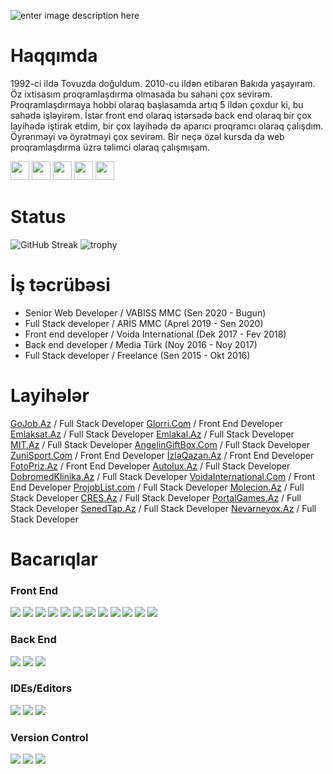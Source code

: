 ![enter image description here](https://images.unsplash.com/photo-1587620962725-abab7fe55159?ixlib=rb-1.2.1&ixid=MnwxMjA3fDB8MHxwaG90by1wYWdlfHx8fGVufDB8fHx8&auto=format&fit=crop&w=1631&q=80)
# Haqqımda
1992-ci ildə Tovuzda doğuldum. 2010-cu ildən etibarən Bakıda yaşayıram. Öz ixtisasım proqramlaşdırma olmasada bu sahəni çox sevirəm. Proqramlaşdırmaya hobbi olaraq başlasamda artıq 5 ildən çoxdur ki, bu sahədə işləyirəm. İstər front end olaraq istərsədə back end olaraq bir çox layihədə iştirak etdim, bir çox layihədə də aparıcı proqramcı olaraq çalışdım. Öyrənməyi və öyrətməyi çox sevirəm. Bir neçə özəl kursda da web proqramlaşdırma üzrə təlimci olaraq çalışmışam.

<a href="https://www.facebook.com/e.azeroglu/"><img height="30" src="https://img.shields.io/badge/Facebook-%231877F2.svg?style=for-the-badge&logo=Facebook&logoColor=white"></a> <a href="https://www.linkedin.com/in/emin-azeroglu/"><img height="30" src="https://img.shields.io/badge/linkedin-%230077B5.svg?style=for-the-badge&logo=linkedin&logoColor=white"></a> <a href="https://medium.com/@azeroglu.emin"><img height="30" src="https://img.shields.io/badge/Medium-%23000000.svg?style=for-the-badge&logo=Medium&logoColor=white"></a> <a href="https://t.me/azerogluemin"><img height="30" src="https://img.shields.io/badge/Telegram-2CA5E0?style=for-the-badge&logo=telegram&logoColor=white"></a> <a href="https://wa.me/994507132303"><img height="30" src="https://img.shields.io/badge/WhatsApp-25D366?style=for-the-badge&logo=whatsapp&logoColor=white"></a>

# Status

![GitHub Streak](https://github-readme-streak-stats.herokuapp.com/?user=eminazeroglu&theme=algolia) ![trophy](https://github-profile-trophy.vercel.app/?username=eminazeroglu&title=Commit,Stars,Repositories,PullRequest,Followers&theme=darkhub)

# İş təcrübəsi

<ul>
<li>Senior Web Developer / VABISS MMC  (Sen 2020 - Bugun) </li>
<li>Full Stack developer / ARİS MMC  (Aprel 2019 - Sen 2020) </li>
<li>Front end developer / Voida International  (Dek 2017 - Fev 2018) </li>
<li>Back end developer / Media Türk  (Noy 2016 - Noy 2017)</li>
<li>Full Stack developer / Freelance  (Sen 2015 - Okt 2016)</li>
</ul>

# Layihələr
<a href="https://gojob.az/" target="_blank">GoJob.Az</a> / Full Stack Developer
<a href="https://glorri.com" target="_blank">Glorri.Com</a> / Front End Developer
<a href="https://emlaksat.az/" target="_blank">Emlaksat.Az</a> / Full Stack Developer
<a href="https://emlakal.az/" target="_blank">Emlakal.Az</a> / Full Stack Developer
<a href="https://mit.az/" target="_blank">MIT.Az</a> / Full Stack Developer
<a href="https://angelingiftbox.com/" target="_blank">AngelinGiftBox.Com</a> / Full Stack Developer
<a href="https://zunisport.com/" target="_blank">ZuniSport.Com</a> / Front End Developer
<a href="http://www.izleqazan.az/" target="_blank">İzləQazan.Az</a> / Front End Developer
<a href="https://fotopriz.az/" target="_blank">FotoPriz.Az</a> / Front End Developer
<a href="https://avtolux.az/" target="_blank">Autolux.Az</a> / Full Stack Developer
<a href="http://dobromed.az/" target="_blank">DobromedKlinika.Az</a> / Full Stack Developer
<a href="http://www.voidaint.com/" target="_blank">VoidaInternational.Com</a> / Front End Developer
<a href="https://projoblist.com/" target="_blank">ProjobList.com</a> / Full Stack Developer
<a href="https://molecion.az/" target="_blank">Molecion.Az</a> / Full Stack Developer
<a href="https://cres.az/" target="_blank">CRES.Az</a> / Full Stack Developer
<a href="https://www.portalgames.az/" target="_blank">PortalGames.Az</a> / Full Stack Developer
<a href="https://senedtap.az/" target="_blank">SenedTap.Az</a> / Full Stack Developer
<a href="https://nevarneyox.com/" target="_blank">Nevarneyox.Az</a> / Full Stack Developer

# Bacarıqlar

### Front End

<img src="https://img.shields.io/badge/HTML5-E34F26?style=for-the-badge&logo=html5&logoColor=white"> <img  src="https://img.shields.io/badge/CSS3-1572B6?style=for-the-badge&logo=css3&logoColor=white"> <img src="https://img.shields.io/badge/SASS-hotpink.svg?style=for-the-badge&logo=SASS&logoColor=white">  <img src="https://img.shields.io/badge/tailwindcss-%2338B2AC.svg?style=for-the-badge&logo=tailwind-css&logoColor=white"> <img  src="https://img.shields.io/badge/JavaScript-F7DF1E?style=for-the-badge&logo=javascript&logoColor=black"> <img  src="https://img.shields.io/badge/jquery-%230769AD.svg?style=for-the-badge&logo=jquery&logoColor=white"> <img  src="https://img.shields.io/badge/Bootstrap-563D7C?style=for-the-badge&logo=bootstrap&logoColor=white"> <img  src="https://img.shields.io/badge/React-20232A?style=for-the-badge&logo=react&logoColor=61DAFB"> <img src="https://img.shields.io/badge/vuejs-%2335495e.svg?style=for-the-badge&logo=vuedotjs&logoColor=%234FC08D"> <img src="https://img.shields.io/badge/Nuxt-black?style=for-the-badge&logo=nuxt.js&logoColor=white"> <img src="https://img.shields.io/badge/Electron-191970?style=for-the-badge&logo=Electron&logoColor=white"> <img src="https://img.shields.io/badge/NPM-%23000000.svg?style=for-the-badge&logo=npm&logoColor=white">

### Back End

<img src="https://img.shields.io/badge/php-%23777BB4.svg?style=for-the-badge&logo=php&logoColor=white"> <img src="https://img.shields.io/badge/laravel-%23FF2D20.svg?style=for-the-badge&logo=laravel&logoColor=white"> <img src="https://img.shields.io/badge/mysql-%2300f.svg?style=for-the-badge&logo=mysql&logoColor=white"> 

### IDEs/Editors

<img src="https://img.shields.io/badge/phpstorm-143?style=for-the-badge&logo=phpstorm&logoColor=black&color=black&labelColor=darkorchid"> <img src="https://img.shields.io/badge/webstorm-143?style=for-the-badge&logo=webstorm&logoColor=white&color=black"> <img src="https://img.shields.io/badge/sublime_text-%23575757.svg?style=for-the-badge&logo=sublime-text&logoColor=important"> 

### Version Control

<img src="https://img.shields.io/badge/git-%23F05033.svg?style=for-the-badge&logo=git&logoColor=white"> <img src="https://img.shields.io/badge/github-%23121011.svg?style=for-the-badge&logo=github&logoColor=white"> <img src="https://img.shields.io/badge/bitbucket-%230047B3.svg?style=for-the-badge&logo=bitbucket&logoColor=white"> 
